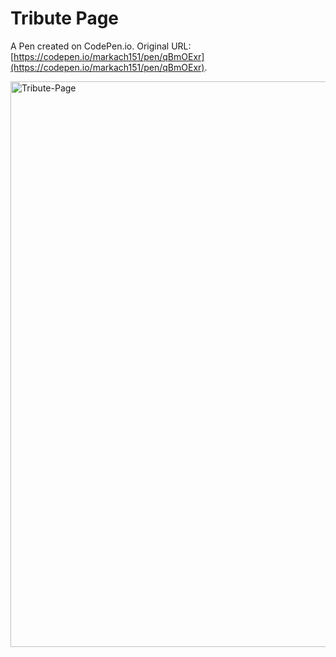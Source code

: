 # Tribute Page

A Pen created on CodePen.io. Original URL: [https://codepen.io/markach151/pen/qBmOExr](https://codepen.io/markach151/pen/qBmOExr).

<img width="905" alt="Tribute-Page" src="https://user-images.githubusercontent.com/84886088/147007825-dfc27523-22c1-494c-9a13-365509fd5f2d.PNG">

